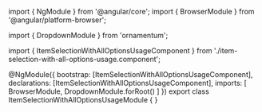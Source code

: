 import { NgModule } from '@angular/core';
import { BrowserModule } from '@angular/platform-browser';
  
import { DropdownModule } from 'ornamentum';
  
import { ItemSelectionWithAllOptionsUsageComponent } from './item-selection-with-all-options-usage.component';

@NgModule({
 bootstrap: [ItemSelectionWithAllOptionsUsageComponent],
 declarations: [ItemSelectionWithAllOptionsUsageComponent],
 imports: [
    BrowserModule, 
    DropdownModule.forRoot()
  ]
})
export class ItemSelectionWithAllOptionsUsageModule {
}
